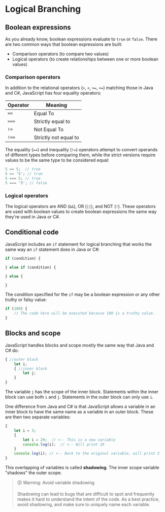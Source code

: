 # Logical Branching

## Boolean expressions

As you already know, boolean expressions evaluate to `true` or `false`. There are two common ways that boolean expressions are built:

-   Comparison operators (to compare two values)
-   Logical operators (to create relationships between one or more boolean values)

### Comparison operators

In addition to the relational operators (`>`, `<`, `>=`, `<=`) matching those in Java and C#, JavaScript has four equality operators:

| **Operator** | **Meaning**           |
| ------------ | --------------------- |
| `==`         | Equal To              |
| `===`        | Strictly equal to     |
| `!=`           | Not Equal To          |
| `!==`        | Strictly not equal to |

The equality (`==`) and inequality (`!=`) operators attempt to convert operands of different types before comparing them, while the strict versions require values to be the same type to be considered equal:

```js
5 == 5;  // true
5 == '5'; // true
5 === 5; // true
5 === '5'; // false
```

### Logical operators

The logical operators are AND (`&&`), OR (`||`), and NOT (`!`). These operators are used with boolean values to create boolean expressions the same way they're used in Java or C#.

## Conditional code

JavaScript includes an `if` statement for logical branching that works the same way an `if` statement does in Java or C#:

```js
if (condition) {

} else if (condition) {

} else {

}
```

The condition specified for the `if` may be a boolean expression or any other truthy or falsy value:

```js
if (100) {
    // The code here will be executed because 100 is a truthy value.
}
```

## Blocks and scope

JavaScript handles blocks and scope mostly the same way that Java and C# do:

```js
{ //outer block
    let i;
    { //inner block
        let j;
    }
}
```

The variable `j` has the scope of the inner block. Statements within the inner block can use both `i` and `j`. Statements in the outer block can only use `i`.

One difference from Java and C# is that JavaScript allows a variable in an inner block to have the same name as a variable in an outer block. These are then two separate variables:

```js
{
    let i = 3;
    {
        let i = 29;  // <-- This is a new variable
        console.log(i);  // <-- Will print 29
    }
    console.log(i); // <-- Back to the original variable, will print 3
}
```

This overlapping of variables is called **shadowing**. The inner scope variable "shadows" the outer scope.

>🛈 Warning: Avoid variable shadowing
>
>Shadowing can lead to bugs that are difficult to spot and frequently makes it hard to understand the intent of the code. As a best practice, avoid shadowing, and make sure to uniquely name each variable.